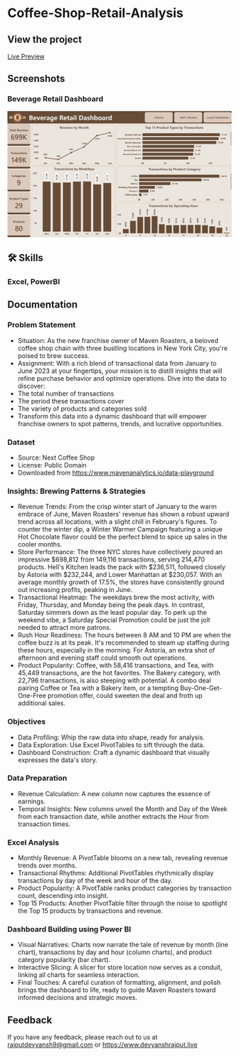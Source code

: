 # Coffee-Shop-Retail-Analysis

## View the project

[Live Preview](https://www.devyanshrajput.live/Beverage_Retail_Analysis_Dashboard.html)
## Screenshots

### Beverage Retail Dashboard

![App Screenshot](https://github.com/rajputdevyansh/Coffee-Shop-Retail-Analysis/blob/main/Beverage_Retail_Dasboard.jpg?raw=true )


## 🛠 Skills

### Excel, PowerBI

## Documentation

### Problem Statement

- Situation: As the new franchise owner of Maven Roasters, a beloved coffee shop chain with three bustling locations in New York City, you're poised to brew success.
- Assignment: With a rich blend of transactional data from January to June 2023 at your fingertips, your mission is to distill insights that will refine purchase behavior and optimize operations. Dive into the data to discover:
- The total number of transactions
- The period these transactions cover
- The variety of products and categories sold
- Transform this data into a dynamic dashboard that will empower franchise owners to spot patterns, trends, and lucrative opportunities.

### Dataset

- Source: Next Coffee Shop
- License: Public Domain
- Downloaded from https://www.mavenanalytics.io/data-playground

### Insights: Brewing Patterns & Strategies

- Revenue Trends: From the crisp winter start of January to the warm embrace of June, Maven Roasters' revenue has shown a robust upward trend across all locations, with a slight chill in February's figures. To counter the winter dip, a Winter Warmer Campaign featuring a unique Hot Chocolate flavor could be the perfect blend to spice up sales in the cooler months.
- Store Performance: The three NYC stores have collectively poured an impressive $698,812 from 149,116 transactions, serving 214,470 products. Hell's Kitchen leads the pack with $236,511, followed closely by Astoria with $232,244, and Lower Manhattan at $230,057. With an average monthly growth of 17.5%, the stores have consistently ground out increasing profits, peaking in June.
- Transactional Heatmap: The weekdays brew the most activity, with Friday, Thursday, and Monday being the peak days. In contrast, Saturday simmers down as the least popular day. To perk up the weekend vibe, a Saturday Special Promotion could be just the jolt needed to attract more patrons.
- Rush Hour Readiness: The hours between 8 AM and 10 PM are when the coffee buzz is at its peak. It's recommended to steam up staffing during these hours, especially in the morning. For Astoria, an extra shot of afternoon and evening staff could smooth out operations.
- Product Popularity: Coffee, with 58,416 transactions, and Tea, with 45,449 transactions, are the hot favorites. The Bakery category, with 22,796 transactions, is also steeping with potential. A combo deal pairing Coffee or Tea with a Bakery item, or a tempting Buy-One-Get-One-Free promotion offer, could sweeten the deal and froth up additional sales.

### Objectives

- Data Profiling: Whip the raw data into shape, ready for analysis.
- Data Exploration: Use Excel PivotTables to sift through the data.
- Dashboard Construction: Craft a dynamic dashboard that visually expresses the data's story.

### Data Preparation

- Revenue Calculation: A new column now captures the essence of earnings.
- Temporal Insights: New columns unveil the Month and Day of the Week from each transaction date, while another extracts the Hour from transaction times.

### Excel Analysis

- Monthly Revenue: A PivotTable blooms on a new tab, revealing revenue trends over months.
- Transactional Rhythms: Additional PivotTables rhythmically display transactions by day of the week and hour of the day.
- Product Popularity: A PivotTable ranks product categories by transaction count, descending into insight.
- Top 15 Products: Another PivotTable filter through the noise to spotlight the Top 15 products by transactions and revenue.

### Dashboard Building using Power BI

- Visual Narratives: Charts now narrate the tale of revenue by month (line chart), transactions by day and hour (column charts), and product category popularity (bar chart).
- Interactive Slicing: A slicer for store location now serves as a conduit, linking all charts for seamless interaction.
- Final Touches: A careful curation of formatting, alignment, and polish brings the dashboard to life, ready to guide Maven Roasters toward informed decisions and strategic moves.

## Feedback

If you have any feedback, please reach out to us at rajputdevyansh9@gmail.com or https://www.devyanshrajput.live
